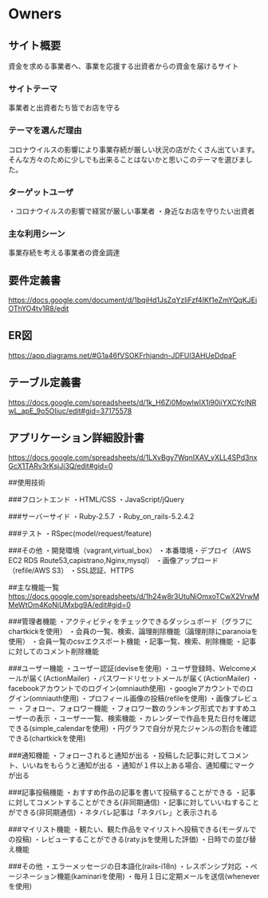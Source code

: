 # Owners

## サイト概要
資金を求める事業者へ、事業を応援する出資者からの資金を届けるサイト


### サイトテーマ
事業者と出資者たち皆でお店を守る


### テーマを選んだ理由
コロナウイルスの影響により事業存続が厳しい状況の店がたくさん出ています。
そんな方々のために少しでも出来ることはないかと思いこのテーマを選びました。


### ターゲットユーザ
・コロナウイルスの影響で経営が厳しい事業者 
・身近なお店を守りたい出資者 

### 主な利用シーン
事業存続を考える事業者の資金調達 



## 要件定義書
https://docs.google.com/document/d/1bqiHd1JsZqYzliFzf4IKf1eZmYQqKJEiOThYO4tv1R8/edit


## ER図
https://app.diagrams.net/#G1a46fVSOKFrhjandn-JDFUl3AHUeDdpaF


## テーブル定義書
https://docs.google.com/spreadsheets/d/1k_H6Zi0MowlwlX1i90iiYXCYclNRwL_apE_9o5OIiuc/edit#gid=37175578


## アプリケーション詳細設計書
https://docs.google.com/spreadsheets/d/1LXvBgy7WqnIXAV_yXLL4SPd3nxGcX1TARv3rKsjJi3Q/edit#gid=0



##使用技術

###フロントエンド 
・HTML/CSS 
・JavaScript/jQuery 

###サーバーサイド 
・Ruby-2.5.7 
・Ruby_on_rails-5.2.4.2 

###テスト
・RSpec(model/request/feature) 

###その他 
・開発環境（vagrant,virtual_box） 
・本番環境・デプロイ（AWS EC2 RDS Route53,capistrano,Nginx,mysql） 
・画像アップロード（refile/AWS S3） 
・SSL認証、HTTPS 

##主な機能一覧
https://docs.google.com/spreadsheets/d/1h24w8r3UtuNiOmxoTCwX2VrwMMeWtOm4KoNjUMxbg9A/edit#gid=0

###管理者機能
・アクティビティをチェックできるダッシュボード（グラフにchartkickを使用） 
・会員の一覧、検索、論理削除機能（論理削除にparanoiaを使用） 
・会員一覧のcsvエクスポート機能 
・記事一覧、検索、削除機能 
・記事に対してのコメント削除機能 

###ユーザー機能
・ユーザー認証(deviseを使用) 
・ユーザ登録時、Welcomeメールが届く(ActionMailer) 
・パスワードリセットメールが届く(ActionMailer) 
・facebookアカウントでのログイン(omniauth使用) 
・googleアカウントでのログイン(omniauth使用) 
・プロフィール画像の投稿(refileを使用) 
・画像プレビュー 
・フォロー、フォロワー機能 
・フォロワー数のランキング形式でおすすめユーザーの表示 
・ユーザー一覧、検索機能 
・カレンダーで作品を見た日付を確認できる(simple_calendarを使用) 
・円グラフで自分が見たジャンルの割合を確認できる(chartkickを使用) 

###通知機能
・フォローされると通知が出る 
・投稿した記事に対してコメント、いいねをもらうと通知が出る 
・通知が１件以上ある場合、通知欄にマークが出る 

###記事投稿機能
・おすすめ作品の記事を書いて投稿することができる 
・記事に対してコメントすることができる(非同期通信) 
・記事に対していいねすることができる(非同期通信) 
・ネタバレ記事は「ネタバレ」と表示される 

###マイリスト機能
・観たい、観た作品をマイリストへ投稿できる(モーダルでの投稿) 
・レビューすることができる(raty.jsを使用した評価) 
・日時での並び替え機能 

###その他
・エラーメッセージの日本語化(rails-i18n) 
・レスポンシブ対応 
・ページネーション機能(kaminariを使用) 
・毎月１日に定期メールを送信(wheneverを使用) 

